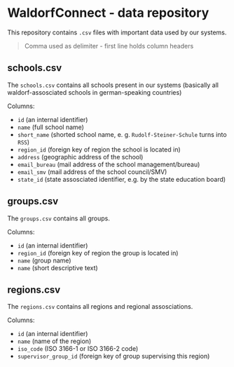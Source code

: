 # WaldorfConnect - data repository

This repository contains `.csv` files with important data used by our systems.
> Comma used as delimiter - first line holds column headers

## schools.csv

The `schools.csv` contains all schools present in our systems (basically all waldorf-assosciated schools in german-speaking countries)

Columns:

- `id` (an internal identifier)
- `name` (full school name)
- `short_name` (shorted school name, e. g. `Rudolf-Steiner-Schule` turns into `RSS`)
- `region_id` (foreign key of region the school is located in)
- `address` (geographic address of the school)
- `email_bureau` (mail address of the school management/bureau)
- `email_smv` (mail address of the school council/SMV)
- `state_id` (state assosciated identifier, e.g. by the state education board)

## groups.csv

The `groups.csv` contains all groups.

Columns:

- `id` (an internal identifier)
- `region_id` (foreign key of region the group is located in)
- `name` (group name)
- `name` (short descriptive text)

## regions.csv

The `regions.csv` contains all regions and regional assosciations.

Columns:

- `id` (an internal identifier)
- `name` (name of the region)
- `iso_code` (ISO 3166-1 or ISO 3166-2 code)
- `supervisor_group_id` (foreign key of group supervising this region)
